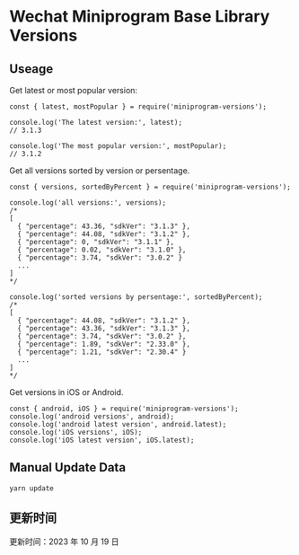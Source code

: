 
# Wechat Miniprogram Base Library Versions

## Useage

Get latest or most popular version:

```;
const { latest, mostPopular } = require('miniprogram-versions');

console.log('The latest version:', latest);
// 3.1.3

console.log('The most popular version:', mostPopular);
// 3.1.2

```

Get all versions sorted by version or persentage.

```
const { versions, sortedByPercent } = require('miniprogram-versions');

console.log('all versions:', versions);
/*
[
  { "percentage": 43.36, "sdkVer": "3.1.3" },
  { "percentage": 44.08, "sdkVer": "3.1.2" },
  { "percentage": 0, "sdkVer": "3.1.1" },
  { "percentage": 0.02, "sdkVer": "3.1.0" },
  { "percentage": 3.74, "sdkVer": "3.0.2" }
  ...
]
*/

console.log('sorted versions by persentage:', sortedByPercent);
/*
[
  { "percentage": 44.08, "sdkVer": "3.1.2" },
  { "percentage": 43.36, "sdkVer": "3.1.3" },
  { "percentage": 3.74, "sdkVer": "3.0.2" },
  { "percentage": 1.89, "sdkVer": "2.33.0" },
  { "percentage": 1.21, "sdkVer": "2.30.4" }
  ...
]
*/
```

Get versions in iOS or Android.

```
const { android, iOS } = require('miniprogram-versions');
console.log('android versions', android);
console.log('android latest version', android.latest);
console.log('iOS versions', iOS);
console.log('iOS latest version', iOS.latest);
```

## Manual Update Data

```
yarn update
```

## 更新时间

更新时间：2023 年 10 月 19 日

